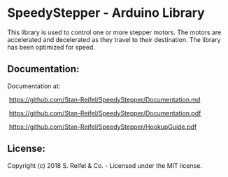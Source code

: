 # SpeedyStepper - Arduino Library


This library is used to control one or more stepper motors.  The motors are accelerated and decelerated as they travel to their destination.  The library has been optimized for speed.


## Documentation:
Documentation at:

​     https://github.com/Stan-Reifel/SpeedyStepper/Documentation.md

​     https://github.com/Stan-Reifel/SpeedyStepper/Documentation.pdf

​     https://github.com/Stan-Reifel/SpeedyStepper/HookupGuide.pdf

## License:
Copyright (c) 2018 S. Reifel & Co.   -   Licensed under the MIT license.
